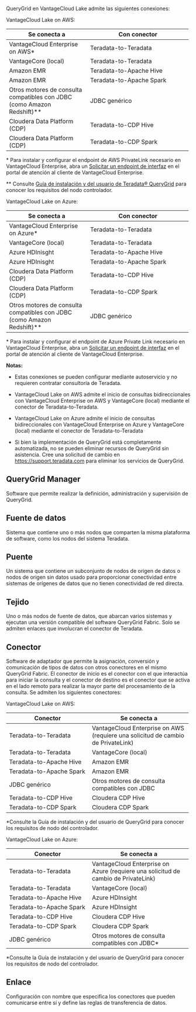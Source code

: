 QueryGrid en VantageCloud Lake admite las siguientes conexiones:

VantageCloud Lake on AWS:

<table style="width:99%;">
<colgroup>
<col style="width: 44%" />
<col style="width: 55%" />
</colgroup>
<thead>
<tr class="header">
<th>Se conecta a</th>
<th>Con conector</th>
</tr>
</thead>
<tbody>
<tr class="odd">
<td>VantageCloud Enterprise on AWS*</td>
<td>Teradata-to-Teradata</td>
</tr>
<tr class="even">
<td>VantageCore (local)</td>
<td>Teradata-to-Teradata</td>
</tr>
<tr class="odd">
<td>Amazon EMR</td>
<td>Teradata-to-Apache Hive</td>
</tr>
<tr class="even">
<td>Amazon EMR</td>
<td>Teradata-to-Apache Spark</td>
</tr>
<tr class="odd">
<td>Otros motores de consulta compatibles con JDBC (como Amazon Redshift)**</td>
<td>JDBC genérico</td>
</tr>
<tr class="even">
<td>Cloudera Data Platform (CDP)</td>
<td>Teradata-to-CDP Hive</td>
</tr>
<tr class="odd">
<td>Cloudera Data Platform (CDP)</td>
<td>Teradata-to-CDP Spark</td>
</tr>
</tbody>
</table>

\* Para instalar y configurar el endpoint de AWS PrivateLink necesario en VantageCloud Enterprise, abra un [Solicitar un endpoint de interfaz](yml1671157089031.md) en el portal de atención al cliente de VantageCloud Enterprise.

\*\* Consulte [Guía de instalación y del usuario de Teradata® QueryGrid](https://docs.teradata.com/search/books?filters=prodname~%2522Teradata+QueryGrid%2522&sort=last_update) para conocer los requisitos del nodo controlador.

VantageCloud Lake on Azure:

<table style="width:99%;">
<colgroup>
<col style="width: 44%" />
<col style="width: 55%" />
</colgroup>
<thead>
<tr class="header">
<th>Se conecta a</th>
<th>Con conector</th>
</tr>
</thead>
<tbody>
<tr class="odd">
<td>VantageCloud Enterprise on Azure*</td>
<td>Teradata-to-Teradata</td>
</tr>
<tr class="even">
<td>VantageCore (local)</td>
<td>Teradata-to-Teradata</td>
</tr>
<tr class="odd">
<td>Azure HDInisght</td>
<td>Teradata-to-Apache Hive</td>
</tr>
<tr class="even">
<td>Azure HDInisght</td>
<td>Teradata-to-Apache Spark</td>
</tr>
<tr class="odd">
<td>Cloudera Data Platform (CDP)</td>
<td>Teradata-to-CDP Hive</td>
</tr>
<tr class="even">
<td>Cloudera Data Platform (CDP)</td>
<td>Teradata-to-CDP Spark</td>
</tr>
<tr class="odd">
<td>Otros motores de consulta compatibles con JDBC (como Amazon Redshift)**</td>
<td>JDBC genérico</td>
</tr>
</tbody>
</table>

\* Para instalar y configurar el endpoint de Azure Private Link necesario en VantageCloud Enterprise, abra un [Solicitar un endpoint de interfaz](yml1671157089031.md) en el portal de atención al cliente de VantageCloud Enterprise.

**Notas:**

-   Estas conexiones se pueden configurar mediante autoservicio y no requieren contratar consultoría de Teradata.

-   VantageCloud Lake on AWS admite el inicio de consultas bidireccionales con VantageCloud Enterprise on AWS y VantageCore (local) mediante el conector de Teradata-to-Teradata.

-   VantageCloud Lake on Azure admite el inicio de consultas bidireccionales con VantageCloud Enterprise on Azure y VantageCore (local) mediante el conector de Teradata-to-Teradata

-   Si bien la implementación de QueryGrid está completamente automatizada, no se pueden eliminar recursos de QueryGrid sin asistencia. Cree una solicitud de cambio en <https://support.teradata.com> para eliminar los servicios de QueryGrid.

QueryGrid Manager
-----------------

Software que permite realizar la definición, administración y supervisión de QueryGrid.

Fuente de datos
---------------

Sistema que contiene uno o más nodos que comparten la misma plataforma de software, como los nodos del sistema Teradata.

Puente
------

Un sistema que contiene un subconjunto de nodos de origen de datos o nodos de origen sin datos usado para proporcionar conectividad entre sistemas de orígenes de datos que no tienen conectividad de red directa.

Tejido
------

Uno o más nodos de fuente de datos, que abarcan varios sistemas y ejecutan una versión compatible del software QueryGrid Fabric. Solo se admiten enlaces que involucran el conector de Teradata.

Conector
--------

Software de adaptador que permite la asignación, conversión y comunicación de tipos de datos con otros conectores en el mismo QueryGrid Fabric. El conector de inicio es el conector con el que interactúa para iniciar la consulta y el conector de destino es el conector que se activa en el lado remoto para realizar la mayor parte del procesamiento de la consulta. Se admiten los siguientes conectores:

VantageCloud Lake on AWS:

<table style="width:99%;">
<colgroup>
<col style="width: 45%" />
<col style="width: 54%" />
</colgroup>
<thead>
<tr class="header">
<th>Conector</th>
<th>Se conecta a</th>
</tr>
</thead>
<tbody>
<tr class="odd">
<td>Teradata-to-Teradata</td>
<td>VantageCloud Enterprise on AWS (requiere una solicitud de cambio de PrivateLink)</td>
</tr>
<tr class="even">
<td>Teradata-to-Teradata</td>
<td>VantageCore (local)</td>
</tr>
<tr class="odd">
<td>Teradata-to-Apache Hive</td>
<td>Amazon EMR</td>
</tr>
<tr class="even">
<td>Teradata-to-Apache Spark</td>
<td>Amazon EMR</td>
</tr>
<tr class="odd">
<td>JDBC genérico</td>
<td>Otros motores de consulta compatibles con JDBC</td>
</tr>
<tr class="even">
<td>Teradata-to-CDP Hive</td>
<td>Cloudera CDP Hive</td>
</tr>
<tr class="odd">
<td>Teradata-to-CDP Spark</td>
<td>Cloudera CDP Spark</td>
</tr>
</tbody>
</table>

\*Consulte la Guía de instalación y del usuario de QueryGrid para conocer los requisitos de nodo del controlador.

VantageCloud Lake on Azure:

<table style="width:99%;">
<colgroup>
<col style="width: 45%" />
<col style="width: 54%" />
</colgroup>
<thead>
<tr class="header">
<th>Conector</th>
<th>Se conecta a</th>
</tr>
</thead>
<tbody>
<tr class="odd">
<td>Teradata-to-Teradata</td>
<td>VantageCloud Enterprise on Azure (requiere una solicitud de cambio de PrivateLink)</td>
</tr>
<tr class="even">
<td>Teradata-to-Teradata</td>
<td>VantageCore (local)</td>
</tr>
<tr class="odd">
<td>Teradata-to-Apache Hive</td>
<td>Azure HDInsight</td>
</tr>
<tr class="even">
<td>Teradata-to-Apache Spark</td>
<td>Azure HDInsight</td>
</tr>
<tr class="odd">
<td>Teradata-to-CDP Hive</td>
<td>Cloudera CDP Hive</td>
</tr>
<tr class="even">
<td>Teradata-to-CDP Spark</td>
<td>Cloudera CDP Spark</td>
</tr>
<tr class="odd">
<td>JDBC genérico</td>
<td>Otros motores de consulta compatibles con JDBC*</td>
</tr>
</tbody>
</table>

\*Consulte la Guía de instalación y del usuario de QueryGrid para conocer los requisitos de nodo del controlador.

Enlace
------

Configuración con nombre que especifica los conectores que pueden comunicarse entre sí y define las reglas de transferencia de datos.
